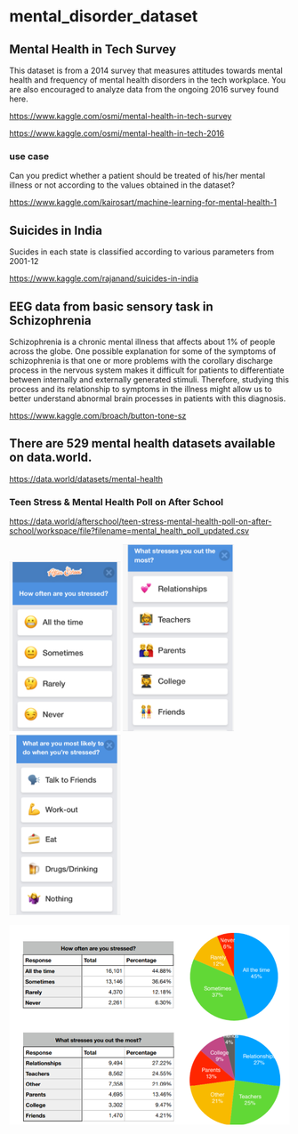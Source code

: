 # mental_disorder_dataset

## Mental Health in Tech Survey

This dataset is from a 2014 survey that measures attitudes towards mental health and frequency of mental health disorders in the tech workplace. You are also encouraged to analyze data from the ongoing 2016 survey found here.

https://www.kaggle.com/osmi/mental-health-in-tech-survey

https://www.kaggle.com/osmi/mental-health-in-tech-2016

### use case

Can you predict whether a patient should be treated of his/her mental illness or not according to the values obtained in the dataset?

https://www.kaggle.com/kairosart/machine-learning-for-mental-health-1

## Suicides in India

Sucides in each state is classified according to various parameters from 2001-12

https://www.kaggle.com/rajanand/suicides-in-india

## EEG data from basic sensory task in Schizophrenia

Schizophrenia is a chronic mental illness that affects about 1% of people across the globe. One possible explanation for some of the symptoms of schizophrenia is that one or more problems with the corollary discharge process in the nervous system makes it difficult for patients to differentiate between internally and externally generated stimuli. Therefore, studying this process and its relationship to symptoms in the illness might allow us to better understand abnormal brain processes in patients with this diagnosis.

https://www.kaggle.com/broach/button-tone-sz

## There are 529 mental health datasets available on data.world.

https://data.world/datasets/mental-health

### Teen Stress & Mental Health Poll on After School

https://data.world/afterschool/teen-stress-mental-health-poll-on-after-school/workspace/file?filename=mental_health_poll_updated.csv

<img src="https://raw.githubusercontent.com/gaoyuanliang/mental_disorder_dataset/master/WeChat%20Screenshot_20200924230917.png" width="200"> <img src="https://raw.githubusercontent.com/gaoyuanliang/mental_disorder_dataset/master/WeChat%20Screenshot_20200924230926.png" width="200"> <img src="https://raw.githubusercontent.com/gaoyuanliang/mental_disorder_dataset/master/WeChat%20Screenshot_20200924230933.png" width="200">

<img src="https://raw.githubusercontent.com/gaoyuanliang/mental_disorder_dataset/master/WeChat%20Screenshot_20200924231421.png" width="600">



